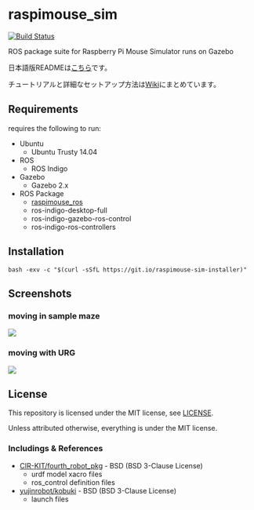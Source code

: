 # raspimouse_sim 

[![Build Status](https://travis-ci.org/rt-net/raspimouse_sim.svg?branch=indigo-devel)](https://travis-ci.org/rt-net/raspimouse_sim)

ROS package suite for Raspberry Pi Mouse Simulator runs on Gazebo

日本語版READMEは[こちら](./README.ja.md)です。

チュートリアルと詳細なセットアップ方法は[Wiki](https://github.com/rt-net/raspimouse_sim/wiki)にまとめています。

## Requirements

requires the following to run:

* Ubuntu
  * Ubuntu Trusty 14.04
* ROS
  * ROS Indigo
* Gazebo
  * Gazebo 2.x
* ROS Package
  * [raspimouse_ros](https://github.com/ryuichiueda/raspimouse_ros)
  * ros-indigo-desktop-full
  * ros-indigo-gazebo-ros-control
  * ros-indigo-ros-controllers

## Installation

```
bash -exv -c "$(curl -sSfL https://git.io/raspimouse-sim-installer)"
```

## Screenshots

### moving in sample maze

![](./docs/images/raspimouse_samplemaze.png)

### moving with URG

![](./docs/images/raspimouse_urg.png)

## License

This repository is licensed under the MIT license, see [LICENSE]( ./LICENSE ).

Unless attributed otherwise, everything is under the MIT license.

### Includings & References

* [CIR-KIT/fourth_robot_pkg]( https://github.com/CIR-KIT/fourth_robot_pkg ) - BSD (BSD 3-Clause License)
  * urdf model xacro files
  * ros_control definition files
* [yujinrobot/kobuki]( https://github.com/yujinrobot/kobuki ) - BSD (BSD 3-Clause License)
  * launch files
